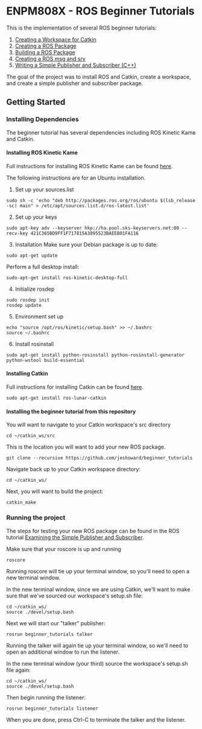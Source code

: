 # ENPM808X - ROS Beginner Tutorials
This is the implementation of several ROS beginner tutorials:
1. [Creating a Workspace for Catkin](http://wiki.ros.org/catkin/Tutorials/create_a_workspace)
2. [Creating a ROS Package](http://wiki.ros.org/ROS/Tutorials/CreatingPackage)
3. [Building a ROS Package](http://wiki.ros.org/ROS/Tutorials/BuildingPackages)
4. [Creating a ROS msg and srv](http://wiki.ros.org/ROS/Tutorials/CreatingMsgAndSrv)
5. [Writing a Simple Publisher and Subscriber (C++)](http://wiki.ros.org/ROS/Tutorials/WritingPublisherSubscriber%28c%2B%2B%29)

The goal of the project was to install ROS and Catkin, create a workspace, and create a simple publisher and subscriber package.

## Getting Started

### Installing Dependencies
The beginner tutorial has several dependencies including ROS Kinetic Kame and Catkin.

#### Installing ROS Kinetic Kame
Full instructions for installing ROS Kinetic Kame can be found [here](http://wiki.ros.org/kinetic/Installation).

The following instructions are for an Ubuntu installation.

1. Set up your sources.list
```
sudo sh -c 'echo "deb http://packages.ros.org/ros/ubuntu $(lsb_release -sc) main" > /etc/apt/sources.list.d/ros-latest.list'
```

2. Set up your keys
```
sudo apt-key adv --keyserver hkp://ha.pool.sks-keyservers.net:80 --recv-key 421C365BD9FF1F717815A3895523BAEEB01FA116
```

3. Installation
Make sure your Debian package is up to date:
```
sudo apt-get update
```

Perform a full desktop install:
```
sudo-apt-get install ros-kinetic-desktop-full
```

4. Initialize rosdep
```
sudo rosdep init
rosdep update
```

5. Environment set up
```
echo "source /opt/ros/kinetic/setup.bash" >> ~/.bashrc
source ~/.bashrc
```

6. Install rosinstall
```
sudo apt-get install python-rosinstall python-rosinstall-generator python-wstool build-essential
```

#### Installing Catkin
Full instructions for installing Catkin can be found [here](www.ros.org/wiki/catkin#Installing_catkin).

```
sudo apt-get install ros-lunar-catkin
```

#### Installing the beginner tutorial from this repository
You will want to navigate to your Catkin workspace's src directory
```
cd ~/catkin_ws/src
```
This is the location you will want to add your new ROS package.
```
git clone --recursive https://github.com/jeshoward/beginner_tutorials
```

Navigate back up to your Catkin workspace directory:
```
cd ~/catkin_ws/
```

Next, you will want to build the project:
```
catkin_make
```

### Running the project
The steps for testing your new ROS package can be found in the ROS tutorial [Examining the Simple Publisher and Subscriber](http://wiki.ros.org/ROS/Tutorials/ExaminingPublisherSubscriber).

Make sure that your roscore is up and running
```
roscore
```
Running roscore will tie up your terminal window, so you'll need to open a new terminal window.

In the new terminal window, since we are using Catkin, we'll want to make sure that we've sourced our workspace's setup.sh file:
```
cd ~/catkin_ws/
source ./devel/setup.bash
```

Next we will start our "talker" publisher:
```
rosrun beginner_tutorials talker
```

Running the talker will again tie up your terminal window, so we'll need to open an additional window to run the listener.

In the new terminal window (your third) source the workspace's setup.sh file again:
```
cd ~/catkin_ws/
source ./devel/setup.bash
```

Then begin running the listener:
```
rosrun beginner_tutorials listener
```

When you are done, press Ctrl-C to terminate the talker and the listener.
